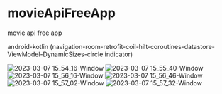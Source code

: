 # movieApiFreeApp
movie api free app

android-kotlin (navigation-room-retrofit-coil-hilt-coroutines-datastore-ViewModel-DynamicSizes-circle indicator)

![2023-03-07 15_54_16-Window](https://user-images.githubusercontent.com/115468934/223425666-ecad466b-09be-45f6-a4f0-953ff36e9a64.png)
![2023-03-07 15_55_40-Window](https://user-images.githubusercontent.com/115468934/223425673-3df72837-f46d-4998-b6b9-cf05c4e7d6f4.png)
![2023-03-07 15_56_16-Window](https://user-images.githubusercontent.com/115468934/223425690-a5a6abc4-3c19-4300-98ae-9ae38ce58a05.png)
![2023-03-07 15_56_46-Window](https://user-images.githubusercontent.com/115468934/223425697-f39f43d9-d5d1-4e64-a64e-291690edd4cc.png)
![2023-03-07 15_57_02-Window](https://user-images.githubusercontent.com/115468934/223425709-a41aa711-a627-4a56-abb2-37cbddb39f1f.png)
![2023-03-07 15_57_32-Window](https://user-images.githubusercontent.com/115468934/223425715-368934b5-48b5-41e5-849d-6efc1940166b.png)
